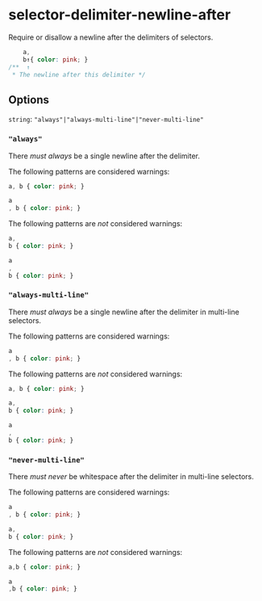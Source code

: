 # selector-delimiter-newline-after

Require or disallow a newline after the delimiters of selectors.

```css
    a,
    b↑{ color: pink; }
/**  ↑
 * The newline after this delimiter */
```

## Options

`string`: `"always"|"always-multi-line"|"never-multi-line"`

### `"always"`

There *must always* be a single newline after the delimiter.

The following patterns are considered warnings:

```css
a, b { color: pink; }
```

```css
a
, b { color: pink; }
```

The following patterns are *not* considered warnings:

```css
a,
b { color: pink; }
```

```css
a
,
b { color: pink; }
```

### `"always-multi-line"`

There *must always* be a single newline after the delimiter in multi-line selectors.

The following patterns are considered warnings:

```css
a
, b { color: pink; }
```

The following patterns are *not* considered warnings:

```css
a, b { color: pink; }
```

```css
a,
b { color: pink; }
```

```css
a
,
b { color: pink; }
```

### `"never-multi-line"`

There *must never* be whitespace after the delimiter in multi-line selectors.

The following patterns are considered warnings:

```css
a
, b { color: pink; }
```

```css
a,
b { color: pink; }
```

The following patterns are *not* considered warnings:

```css
a,b { color: pink; }
```

```css
a
,b { color: pink; }
```
